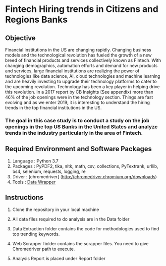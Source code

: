 # Fintech Hiring trends in Citizens and Regions Banks


## Objective

Financial institutions in the US are changing rapidly. Changing business models and the technological revolution has fueled the growth of a new breed of financial products and services collectively known as Fintech. With changing demographics, automation efforts and demand for new products and services, large financial institutions are realizing the power of technologies like data science, AI, cloud technologies and machine learning and are heavily investing to upgrade their technology platforms to cater to the upcoming revolution. Technology has been a key player in helping drive this revolution. In a 2017 report by CB Insights (See appendix) more than 46% of the job openings were in the technology section. Things are fast evolving and as we enter 2019, it is interesting to understand the hiring trends in the top financial institutions in the US.

### The goal in this case study is to conduct a study on the job openings in the top US Banks in the United States and analyze trends in the industry particularly in the area of Fintech.

## Required Environment and Software Packages

1. Language : Python 3.7
2. Packages : PyPDF2, tika, nltk, math, csv, collections, PyTextrank, urllib, bs4, selenium, requests, logging, re
3. Driver : [chromedriver] (http://chromedriver.chromium.org/downloads)
4. Tools : [Data Wrapper](https://app.datawrapper.de) 

## Instructions

1. Clone the repository in your local machine

2. All data files required to do analysis are in the Data folder

3. Data Extraction folder contains the code for methodologies used to find top trending keywords.

4. Web Scrapper fiolder contains the scrapper files. You need to give Chromedriver path to execute.

5. Analysis Report is placed under Report folder

